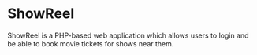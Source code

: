 # ShowReel

ShowReel is a PHP-based web application which allows users to login and be able to book movie tickets for shows near them.
